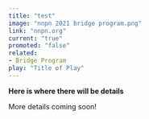 ```yaml
---
title: "test"
image: "nnpn 2021 bridge program.png"
link: "nnpn.org"
current: "true"
promoted: "false"
related:
- Bridge Program
play: "Title of Play"
---
```


**Here is where there will be details**

More details coming soon!
